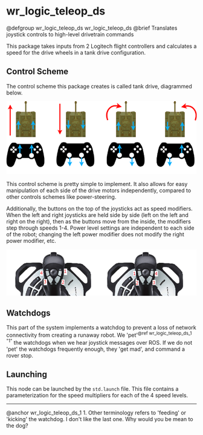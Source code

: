 # wr_logic_teleop_ds

@defgroup wr_logic_teleop_ds wr_logic_teleop_ds
@brief Translates joystick controls to high-level drivetrain commands

This package takes inputs from 2 Logitech flight controllers and calculates a speed for the drive wheels in a tank drive configuration.

## Control Scheme

The control scheme this package creates is called tank drive, diagrammed below.

![Control Scheme - Tank Drive](control_scheme_tank_drive.png)

This control scheme is pretty simple to implement.  It also allows for easy manipulation of each side of the drive motors independently, compared to other controls schemes like power-steering.

Additionally, the buttons on the top of the joysticks act as speed modifiers.  When the left and right joysticks are held side by side (left on the left and right on the right), then as the buttons move from the inside, the modifiers step through speeds 1-4.  Power level settings are independent to each side of the robot; changing the left power modifier does not modify the right power modifier, etc.

![Control Scheme - Power Levels](control_scheme_power_levels.png)

## Watchdogs

This part of the system implements a watchdog to prevent a loss of network connectivity from creating a runaway robot.  We 'pet'<SUP>@ref wr_logic_teleop_ds_1 "1"</SUP> the watchdogs when we hear joystick messages over ROS.  If we do not 'pet' the watchdogs frequently enough, they 'get mad', and command a rover stop.

## Launching

This node can be launched by the `std.launch` file.  This file contains a parameterization for the speed multipliers for each of the 4 speed levels.  

<hr>

@anchor wr_logic_teleop_ds_1 1. Other terminology refers to 'feeding' or 'kicking' the watchdog.  I don't like the last one.  Why would you be mean to the dog?
